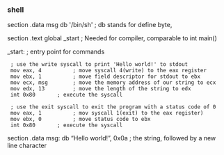 ### shell

section .data
  msg db '/bin/sh' ; db stands for define byte, 

section .text
  global _start   ; Needed for compiler, comparable to int main()

_start:             ; entry point for commands
 
     ; use the write syscall to print 'Hello world!' to stdout
     mov eax, 4          ; move syscall 4(write) to the eax register
     mov ebx, 1          ; move field descriptor for stdout to ebx
     mov ecx, msg        ; move the memory address of our string to ecx
     mov edx, 13         ; move the length of the string to edx
     int 0x80       ; execute the syscall
 
     ; use the exit syscall to exit the program with a status code of 0
     mov eax, 1          ; mov syscall 1(exit) to the eax register)
     mov ebx, 0          ; move status code to ebx
     int 0x80       ; execute the syscall

section .data
     msg: db “Hello world!”, 0x0a  ; the string, followed by a new line character
